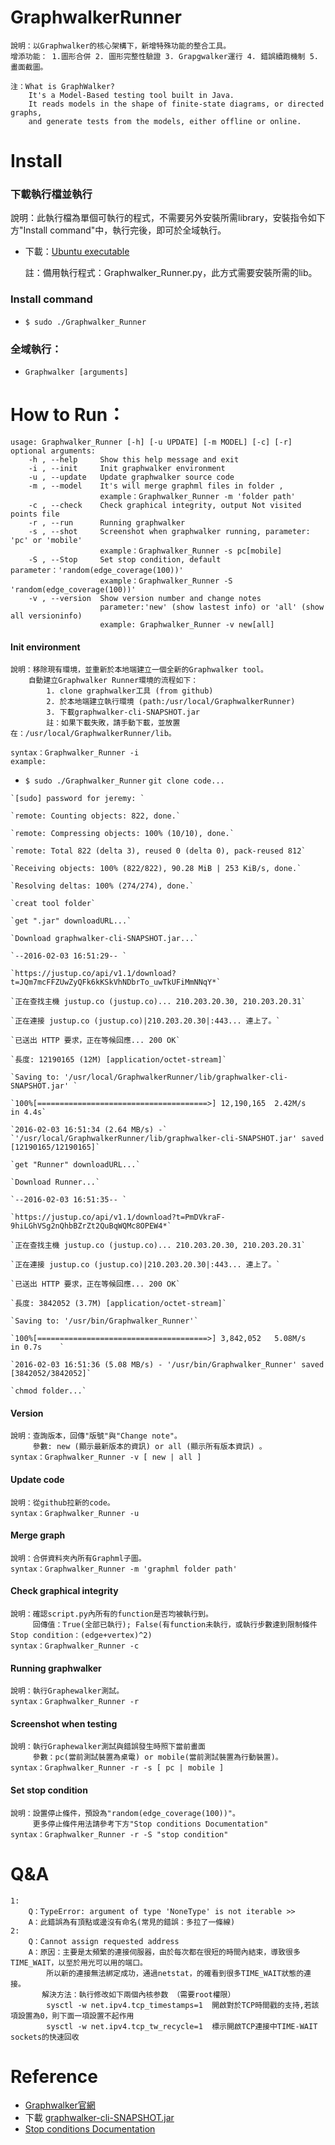 # GraphwalkerRunner
    說明：以Graphwalker的核心架構下，新增特殊功能的整合工具。
    增添功能： 1.圖形合併 2. 圖形完整性驗證 3. Grapgwalker運行 4. 錯誤續跑機制 5. 畫面截圖。
    
    注：What is GraphWalker?
        It's a Model-Based testing tool built in Java. 
        It reads models in the shape of finite-state diagrams, or directed graphs, 
        and generate tests from the models, either offline or online.
    
# Install 

### 下載執行檔並執行

說明：此執行檔為單個可執行的程式，不需要另外安裝所需library，安裝指令如下方"Install command"中，執行完後，即可於全域執行。

*   下載：[Ubuntu executable](https://justup.9ifriend.com/share.html?id=cc9139b0-8094-4ba0-8d03-72dc6e483ff4)
    
    註：備用執行程式：Graphwalker_Runner.py，此方式需要安裝所需的lib。

### Install command
*    `$ sudo ./Graphwalker_Runner`
    
### 全域執行：
*   `Graphwalker [arguments]`

# How to Run：

    usage: Graphwalker_Runner [-h] [-u UPDATE] [-m MODEL] [-c] [-r]
    optional arguments:
        -h , --help     Show this help message and exit
        -i , --init     Init graphwalker environment
        -u , --update   Update graphwalker source code
        -m , --model    It's will merge graphml files in folder ,
                        example：Graphwalker_Runner -m 'folder path'
        -c , --check    Check graphical integrity, output Not visited points file
        -r , --run      Running graphwalker
        -s , --shot     Screenshot when graphwalker running, parameter: 'pc' or 'mobile'
                        example：Graphwalker_Runner -s pc[mobile]
        -S , --Stop     Set stop condition, default parameter：'random(edge_coverage(100))'
                        example：Graphwalker_Runner -S 'random(edge_coverage(100))'
        -v , --version  Show version number and change notes
                        parameter:'new' (show lastest info) or 'all' (show all versioninfo)
                        example: Graphwalker_Runner -v new[all]


#### Init environment

    說明：移除現有環境，並重新於本地端建立一個全新的Graphwalker tool。
        自動建立Graphwalker Runner環境的流程如下：
            1. clone graphwalker工具 (from github)
            2. 於本地端建立執行環境 (path:/usr/local/GraphwalkerRunner)
            3. 下載graphwalker-cli-SNAPSHOT.jar
            註：如果下載失敗，請手動下載，並放置在：/usr/local/GraphwalkerRunner/lib。
        
    syntax：Graphwalker_Runner -i
    example:
*    `$ sudo ./Graphwalker_Runner`
    `git clone code...`

    `[sudo] password for jeremy: `
    
    `remote: Counting objects: 822, done.`
    
    `remote: Compressing objects: 100% (10/10), done.`
    
    `remote: Total 822 (delta 3), reused 0 (delta 0), pack-reused 812`
    
    `Receiving objects: 100% (822/822), 90.28 MiB | 253 KiB/s, done.`
    
    `Resolving deltas: 100% (274/274), done.`
    
    `creat tool folder`
    
    `get ".jar" downloadURL...`
    
    `Download graphwalker-cli-SNAPSHOT.jar...`
    
    `--2016-02-03 16:51:29-- ` 
    
    `https://justup.co/api/v1.1/download?t=JQm7mcFFZUwZyQFk6kKSkVhNDbrTo_uwTkUFiMmNNqY*`
    
    `正在查找主機 justup.co (justup.co)... 210.203.20.30, 210.203.20.31`
    
    `正在連接 justup.co (justup.co)|210.203.20.30|:443... 連上了。`
    
    `已送出 HTTP 要求，正在等候回應... 200 OK`
    
    `長度: 12190165 (12M) [application/octet-stream]`
    
    `Saving to: '/usr/local/GraphwalkerRunner/lib/graphwalker-cli-SNAPSHOT.jar' `
    
    `100%[======================================>] 12,190,165  2.42M/s   in 4.4s`
    
    `2016-02-03 16:51:34 (2.64 MB/s) -` `'/usr/local/GraphwalkerRunner/lib/graphwalker-cli-SNAPSHOT.jar' saved [12190165/12190165]`
    
    `get "Runner" downloadURL...`
    
    `Download Runner...`
    
    `--2016-02-03 16:51:35-- ` 
    
    `https://justup.co/api/v1.1/download?t=PmDVkraF-9hiLGhVSg2nQhbBZrZt2QuBqWQMc8OPEW4*`
    
    `正在查找主機 justup.co (justup.co)... 210.203.20.30, 210.203.20.31`
    
    `正在連接 justup.co (justup.co)|210.203.20.30|:443... 連上了。`
    
    `已送出 HTTP 要求，正在等候回應... 200 OK`
    
    `長度: 3842052 (3.7M) [application/octet-stream]`
    
    `Saving to: '/usr/bin/Graphwalker_Runner'`
    
    `100%[======================================>] 3,842,052   5.08M/s   in 0.7s    `
    
    `2016-02-03 16:51:36 (5.08 MB/s) - '/usr/bin/Graphwalker_Runner' saved [3842052/3842052]`
    
    `chmod folder...`

#### Version


    說明：查詢版本，回傳"版號"與"Change note"。
         參數: new (顯示最新版本的資訊) or all (顯示所有版本資訊) 。
    syntax：Graphwalker_Runner -v [ new | all ]
    
#### Update code

    說明：從github拉新的code。
    syntax：Graphwalker_Runner -u
    
#### Merge graph

    說明：合併資料夾內所有Graphml子圖。
    syntax：Graphwalker_Runner -m 'graphml folder path'
    

#### Check graphical integrity

    說明：確認script.py內所有的function是否均被執行到。
         回傳值：True(全部已執行); False(有function未執行，或執行步數達到限制條件Stop condition：(edge+vertex)^2)
    syntax：Graphwalker_Runner -c
#### Running graphwalker

    說明：執行Graphewalker測試。
    syntax：Graphwalker_Runner -r
#### Screenshot when testing

    說明：執行Graphewalker測試與錯誤發生時照下當前畫面
         參數：pc(當前測試裝置為桌電) or mobile(當前測試裝置為行動裝置)。
    syntax：Graphwalker_Runner -r -s [ pc | mobile ]
#### Set stop condition

    說明：設置停止條件，預設為"random(edge_coverage(100))"。
         更多停止條件用法請參考下方"Stop conditions Documentation"
    syntax：Graphwalker_Runner -r -S "stop condition"
    
# Q&A

    1:
        Q：TypeError: argument of type 'NoneType' is not iterable >>
        A：此錯誤為有頂點或邊沒有命名(常見的錯誤：多拉了一條線)
    2:
        Q：Cannot assign requested address    
        A：原因：主要是太頻繁的連接伺服器，由於每次都在很短的時間內結束，導致很多TIME_WAIT，以至於用光可以用的端口。
            所以新的連接無法綁定成功，通過netstat，的確看到很多TIME_WAIT狀態的連接。
           解決方法：執行修改如下兩個內核参数 （需要root權限） 
            sysctl -w net.ipv4.tcp_timestamps=1  開啟對於TCP時間戳的支持,若該項設置為0，則下面一項設置不起作用
            sysctl -w net.ipv4.tcp_tw_recycle=1  標示開啟TCP連接中TIME-WAIT sockets的快速回收

# Reference

*   [Graphwalker官網](http://graphwalker.org/)
*   下載 [graphwalker-cli-SNAPSHOT.jar](https://justup.9ifriend.com/share.html?id=c84d674b-c645-4a2b-a5f0-8afd931b005e)
*   [Stop conditions Documentation](http://graphwalker.org/docs/path_generators_and_stop_conditions)
